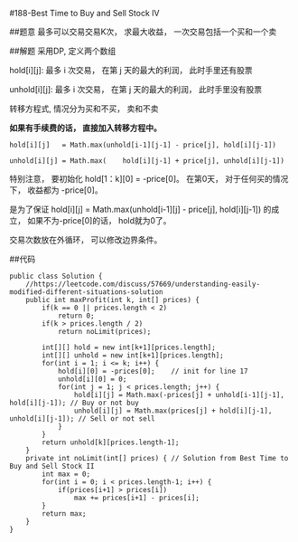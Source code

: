 #188-Best Time to Buy and Sell Stock IV

##题意
最多可以交易交易K次， 求最大收益， 一次交易包括一个买和一个卖

##解题
采用DP, 定义两个数组

hold[i][j]: 最多 i 次交易， 在第 j 天的最大的利润， 此时手里还有股票

unhold[i][j]: 最多 i 次交易， 在第 j 天的最大的利润， 此时手里没有股票

转移方程式, 情况分为买和不买， 卖和不卖

**如果有手续费的话， 直接加入转移方程中。**

```
hold[i][j]   = Math.max(unhold[i-1][j-1] - price[j], hold[i][j-1])

unhold[i][j] = Math.max(    hold[i][j-1] + price[j], unhold[i][j-1])
```

特别注意， 要初始化 hold[1：k][0] = -price[0]。 在第0天， 对于任何买的情况下， 收益都为 -price[0]。

是为了保证 hold[i][j]   = Math.max(unhold[i-1][j] - price[j], hold[i][j-1]) 的成立， 如果不为-price[0]的话， hold就为0了。

交易次数放在外循环， 可以修改边界条件。

##代码
```
public class Solution {
    //https://leetcode.com/discuss/57669/understanding-easily-modified-different-situations-solution
    public int maxProfit(int k, int[] prices) {
        if(k == 0 || prices.length < 2)
            return 0;
        if(k > prices.length / 2)
            return noLimit(prices);

        int[][] hold = new int[k+1][prices.length];
        int[][] unhold = new int[k+1][prices.length];
        for(int i = 1; i <= k; i++) {
            hold[i][0] = -prices[0];    // init for line 17
            unhold[i][0] = 0;
            for(int j = 1; j < prices.length; j++) {
                hold[i][j] = Math.max(-prices[j] + unhold[i-1][j-1], hold[i][j-1]); // Buy or not buy
                unhold[i][j] = Math.max(prices[j] + hold[i][j-1], unhold[i][j-1]); // Sell or not sell
            }
        }
        return unhold[k][prices.length-1];
    }
    private int noLimit(int[] prices) { // Solution from Best Time to Buy and Sell Stock II
        int max = 0;
        for(int i = 0; i < prices.length-1; i++) {
            if(prices[i+1] > prices[i])
                max += prices[i+1] - prices[i];
        }
        return max;
    }
}
```
